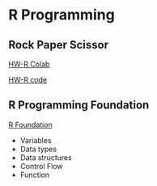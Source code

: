 # R Programming

## Rock Paper Scissor

[HW-R Colab](https://colab.research.google.com/drive/1Iry8PWeKeTMiBCOtTac2QaKF_YJVN9Qk)

[HW-R code](./HW-R%20Rock%20Paper%20Scissor.R)

## R Programming Foundation

[R Foundation](./R%20Foundation.R)

- Variables
- Data types
- Data structures
- Control Flow
- Function